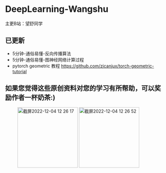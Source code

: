 # DeepLearning-Wangshu
主更B站：望舒同学

## 已更新
- 5分钟-通俗易懂-反向传播算法
- 5分钟-通俗易懂-图神经网络计算过程
- pytorch geometric 教程 https://github.com/zjcanjux/torch-geometric-tutorial



## 如果您觉得这些原创资料对您的学习有所帮助，可以奖励作者一杯奶茶:)


<figure class="half">
  <img width="195" alt="截屏2022-12-04 12 26 17" src="https://user-images.githubusercontent.com/37158421/205474489-5ac85cdc-ef1c-4e26-ba16-81de17c64ebf.png">
  <img width="195" alt="截屏2022-12-04 12 26 52" src="https://user-images.githubusercontent.com/37158421/205474490-202b0749-613d-416e-8d2e-3d6ac034e9e8.png">
</figure>
